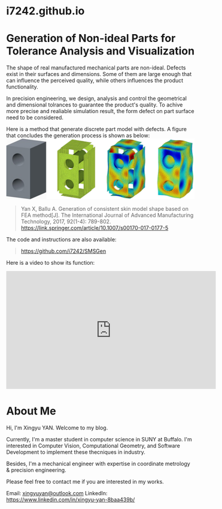 # i7242.github.io










# Generation of Non-ideal Parts for Tolerance Analysis and Visualization

The shape of real manufactured mechanical parts are non-ideal. Defects exist in their surfaces and dimensions. Some of them are large enough that can influence the perceived quality, while others influences the product functionality.

In precision engineering, we design, analysis and control the geometrical and dimensional tolrances to guarantee the product's quality. To achive more precise and realiable simulation result, the form defect on part surface need to be considered.

Here is a method that generate discrete part model with defects. A figure that concludes the generation process is shown as below:
![SMSGen](\resources\SMSGen.png)




> Yan X, Ballu A. Generation of consistent skin model shape based on FEA method[J]. The International Journal of Advanced Manufacturing Technology, 2017, 92(1-4): 789-802.  
https://link.springer.com/article/10.1007/s00170-017-0177-5


The code and instructions are also available:  
> https://github.com/i7242/SMSGen


Here is a video to show its function:  
<iframe width="560" height="315" src="https://www.youtube.com/embed/mq1yDhGWfD8" frameborder="0" allow="autoplay; encrypted-media" allowfullscreen></iframe>




# About Me

Hi, I'm Xingyu YAN. Welcome to my blog.

Currently, I'm a master student in computer science in SUNY at Buffalo. I'm interested in Computer Vision, Computational Geometry, and Software Development to implement these thecniques in industry.

Besides, I'm a mechanical engineer with expertise in coordinate metrology & precision engineering.

Please feel free to contact me if you are interested in my works.

Email: <xingyuyan@outlook.com>
LinkedIn: <https://www.linkedin.com/in/xingyu-yan-8baa439b/> 